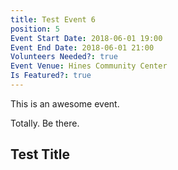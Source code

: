 ```yaml
---
title: Test Event 6
position: 5
Event Start Date: 2018-06-01 19:00
Event End Date: 2018-06-01 21:00
Volunteers Needed?: true
Event Venue: Hines Community Center
Is Featured?: true
---
```


This is an awesome event.

Totally. Be there.

## Test Title
